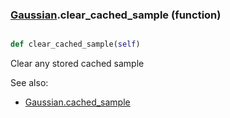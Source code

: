 ### [Gaussian](Gaussian.md).clear_cached_sample (function)


```py

def clear_cached_sample(self)

```



Clear any stored cached sample

See also:

* [Gaussian.cached_sample](Gaussian.cached_sample.md)

